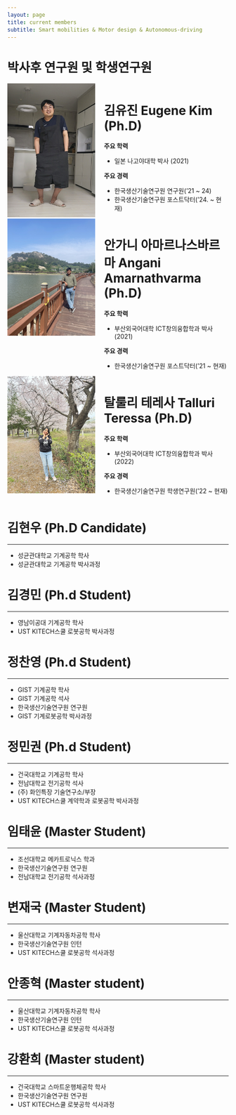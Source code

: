 ```yaml
---
layout: page
title: current members
subtitle: Smart mobilities & Motor design & Autonomous-driving
---
```


# 박사후 연구원 및 학생연구원

<div style="display: flex; align-items: flex-start;">
  <img src="https://raw.githubusercontent.com/hrchalab/hrchalab.github.io/master/assets/img/egkim.jpg" alt="Eugene Kim" style="width: 200px; margin-right: 20px;" />
  
  <div>
    <h1>김유진 Eugene Kim (Ph.D)</h1>
    <p><strong>주요 학력</strong></p>
    <ul>
      <li>일본 나고야대학 박사 (2021)</li>
    </ul>
    <p><strong>주요 경력</strong></p>
    <ul>
      <li>한국생산기술연구원 연구원(’21 ~ 24)</li>
      <li>한국생산기술연구원 포스트닥터(’24. ~ 현재)</li>
    </ul>
  </div>
</div>

<div style="display: flex; align-items: flex-start;">
  <img src="https://raw.githubusercontent.com/hrchalab/hrchalab.github.io/master/assets/img/angani.png" alt="Angani amarna varma" style="width: 200px; margin-right: 20px;" />
  
  <div>
    <h1>안가니 아마르나스바르마 Angani Amarnathvarma (Ph.D)</h1>
    <p><strong>주요 학력</strong></p>
    <ul>
      <li>부산외국어대학 ICT창의융합학과 박사 (2021)</li>
    </ul>
    <p><strong>주요 경력</strong></p>
    <ul>
      <li>한국생산기술연구원 포스트닥터(’21 ~ 현재)</li>
    </ul>
  </div>
</div>

<div style="display: flex; align-items: flex-start;">
  <img src="https://raw.githubusercontent.com/hrchalab/hrchalab.github.io/master/assets/img/teressa.png" alt="Angani amarna varma" style="width: 200px; margin-right: 20px;" />
  
  <div>
    <h1>탈룰리 테레사 Talluri Teressa (Ph.D)</h1>
    <p><strong>주요 학력</strong></p>
    <ul>
      <li>부산외국어대학 ICT창의융합학과 박사 (2022)</li>
    </ul>
    <p><strong>주요 경력</strong></p>
    <ul>
      <li>한국생산기술연구원 학생연구원(’22 ~ 현재)</li>
    </ul>
  </div>
</div>

# 김현우 (Ph.D Candidate)
---
- 성균관대학교 기계공학 학사
- 성균관대학교 기계공학 박사과정

# 김경민 (Ph.d Student)
---
- 영남이공대 기계공학 학사
- UST KITECH스쿨 로봇공학 박사과정

# 정찬영 (Ph.d Student)
---
- GIST 기계공학 학사
- GIST 기계공학 석사
- 한국생산기술연구원 연구원
- GIST 기계로봇공학 박사과정

# 정민권 (Ph.d Student)
---
- 건국대학교 기계공학 학사
- 전남대학교 전기공학 석사
- (주) 화인특장 기술연구소/부장
- UST KITECH스쿨 계약학과 로봇공학 박사과정

# 임태윤 (Master Student)
---
- 조선대학교 메카트로닉스 학과
- 한국생산기술연구원 연구원
- 전남대학교 전기공학 석사과정

# 변재국 (Master Student)
---
- 울산대학교 기계자동차공학 학사
- 한국생산기술연구원 인턴
- UST KITECH스쿨 로봇공학 석사과정

# 안종혁 (Master student)
---
- 울산대학교 기계자동차공학 학사
- 한국생산기술연구원 인턴
- UST KITECH스쿨 로봇공학 석사과정

# 강환희 (Master student)
---
- 건국대학교 스마트운행체공학 학사
- 한국생산기술연구원 연구원
- UST KITECH스쿨 로봇공학 석사과정
